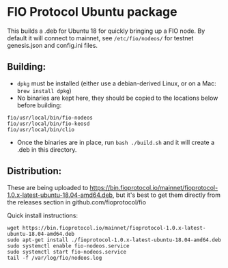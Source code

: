 # FIO Protocol Ubuntu package

This builds a .deb for Ubuntu 18 for quickly bringing up a FIO node. By default it will connect to mainnet, see
`/etc/fio/nodeos/` for testnet genesis.json and config.ini files.

## Building:

 * `dpkg` must be installed (either use a debian-derived Linux, or on a Mac: `brew install dpkg`)
 * No binaries are kept here, they should be copied to the locations below before building:

```
fio/usr/local/bin/fio-nodeos
fio/usr/local/bin/fio-keosd
fio/usr/local/bin/clio
```

 * Once the binaries are in place, run `bash ./build.sh` and it will create a .deb in this directory.

## Distribution:

These are being uploaded to https://bin.fioprotocol.io/mainnet/fioprotocol-1.0.x-latest-ubuntu-18.04-amd64.deb, but
it's best to get them directly from the releases section in github.com/fioprotocol/fio

Quick install instructions:

```
wget https://bin.fioprotocol.io/mainnet/fioprotocol-1.0.x-latest-ubuntu-18.04-amd64.deb
sudo apt-get install ./fioprotocol-1.0.x-latest-ubuntu-18.04-amd64.deb
sudo systemctl enable fio-nodeos.service
sudo systemctl start fio-nodeos.service
tail -f /var/log/fio/nodeos.log
```

